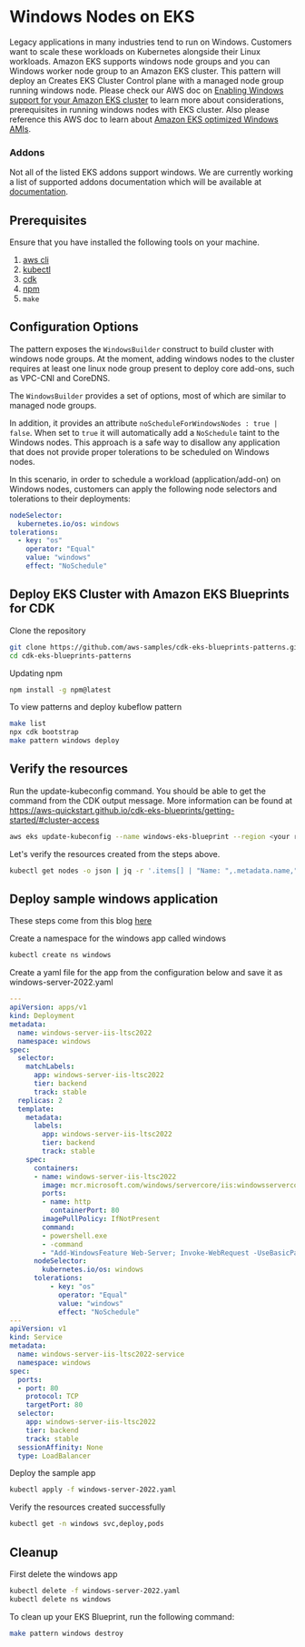 # Windows Nodes on EKS

Legacy applications in many industries tend to run on Windows. Customers want to scale these workloads on Kubernetes alongside their Linux workloads. Amazon EKS supports windows node groups and you can Windows worker node group to an Amazon EKS cluster. This pattern will deploy an Creates EKS Cluster Control plane with a managed node group running windows node. Please check our AWS doc on [Enabling Windows support for your Amazon EKS cluster](https://docs.aws.amazon.com/eks/latest/userguide/windows-support.html) to learn more about considerations, prerequisites in running windows nodes with EKS cluster. Also please reference this AWS doc to learn about [Amazon EKS optimized Windows AMIs](https://docs.aws.amazon.com/eks/latest/userguide/eks-optimized-windows-ami.html).

### Addons
Not all of the listed EKS addons support windows. We are currently working a list of supported addons documentation which will be available at [documentation](https://github.com/aws-quickstart/cdk-eks-blueprints/blob/main/docs/addons/index.md).

## Prerequisites

Ensure that you have installed the following tools on your machine.

1. [aws cli](https://docs.aws.amazon.com/cli/latest/userguide/install-cliv2.html)
2. [kubectl](https://Kubernetes.io/docs/tasks/tools/)
3. [cdk](https://docs.aws.amazon.com/cdk/v2/guide/getting_started.html#getting_started_install)
4. [npm](https://docs.npmjs.com/cli/v8/commands/npm-install)
5. `make`

## Configuration Options

The pattern exposes the `WindowsBuilder` construct to build cluster with windows node groups. At the moment, adding windows nodes to the cluster requires at least one linux node group present to deploy core add-ons, such as VPC-CNI and CoreDNS. 

The `WindowsBuilder` provides a set of options, most of which are similar to managed node groups. 

In addition, it provides an attribute `noScheduleForWindowsNodes : true | false`. When set to `true` it will automatically add a `NoSchedule` taint to the Windows nodes. This approach is a safe way to disallow any application that does not provide proper tolerations to be scheduled on Windows nodes. 

In this scenario, in order to schedule a workload (application/add-on) on Windows nodes, customers can apply the following node selectors and tolerations to their deployments:

```yaml
nodeSelector:
  kubernetes.io/os: windows
tolerations:
  - key: "os"
    operator: "Equal"
    value: "windows"
    effect: "NoSchedule"
```

## Deploy EKS Cluster with Amazon EKS Blueprints for CDK

Clone the repository

```sh
git clone https://github.com/aws-samples/cdk-eks-blueprints-patterns.git
cd cdk-eks-blueprints-patterns
```

Updating npm

```sh
npm install -g npm@latest
```

To view patterns and deploy kubeflow pattern

```sh
make list
npx cdk bootstrap
make pattern windows deploy
```

## Verify the resources

Run the update-kubeconfig command. You should be able to get the command from the CDK output message. More information can be found at https://aws-quickstart.github.io/cdk-eks-blueprints/getting-started/#cluster-access

```sh
aws eks update-kubeconfig --name windows-eks-blueprint --region <your region> --role-arn arn:aws:iam::xxxxxxxxx:role/windows-construct-bluepr-windowsconstructbluepri-1OZNO42GH3OCB
```

Let's verify the resources created from the steps above.

```sh
kubectl get nodes -o json | jq -r '.items[] | "Name: ",.metadata.name,"\nInstance Type: ",.metadata.labels."beta.kubernetes.io/instance-type","\nOS Type: ",.metadata.labels."beta.kubernetes.io/os","\n"' # Output shows Windows and Linux Nodes
```

## Deploy sample windows application

These steps come from this blog [here](https://aws.amazon.com/blogs/containers/deploying-amazon-eks-windows-managed-node-groups/#:~:text=2.-,Deploy%20a%20sample%20application,-Now%20that%20ourhttps://aws.amazon.com/blogs/containers/deploying-amazon-eks-windows-managed-node-groups/#:~:text=2.-,Deploy%20a%20sample%20application,-Now%20that%20our)

Create a namespace for the windows app called windows

```sh
kubectl create ns windows
```

Create a yaml file for the app from the configuration below and save it as windows-server-2022.yaml

```yaml
---
apiVersion: apps/v1
kind: Deployment
metadata:
  name: windows-server-iis-ltsc2022
  namespace: windows
spec:
  selector:
    matchLabels:
      app: windows-server-iis-ltsc2022
      tier: backend
      track: stable
  replicas: 2
  template:
    metadata:
      labels:
        app: windows-server-iis-ltsc2022
        tier: backend
        track: stable
    spec:
      containers:
      - name: windows-server-iis-ltsc2022
        image: mcr.microsoft.com/windows/servercore/iis:windowsservercore-ltsc2022
        ports:
        - name: http
          containerPort: 80
        imagePullPolicy: IfNotPresent
        command:
        - powershell.exe
        - -command
        - "Add-WindowsFeature Web-Server; Invoke-WebRequest -UseBasicParsing -Uri 'https://dotnetbinaries.blob.core.windows.net/servicemonitor/2.0.1.6/ServiceMonitor.exe' -OutFile 'C:\\ServiceMonitor.exe'; echo '<html><body><br/><br/><H1>Our first pods running on Windows managed node groups! Powered by Windows Server LTSC 2022.<H1></body><html>' > C:\\inetpub\\wwwroot\\iisstart.htm; C:\\ServiceMonitor.exe 'w3svc'; "
      nodeSelector:
        kubernetes.io/os: windows
      tolerations:
          - key: "os"
            operator: "Equal"
            value: "windows"
            effect: "NoSchedule"
---
apiVersion: v1
kind: Service
metadata:
  name: windows-server-iis-ltsc2022-service
  namespace: windows
spec:
  ports:
  - port: 80
    protocol: TCP
    targetPort: 80
  selector:
    app: windows-server-iis-ltsc2022
    tier: backend
    track: stable
  sessionAffinity: None
  type: LoadBalancer
```

Deploy the sample app

```sh
kubectl apply -f windows-server-2022.yaml
```

Verify the resources created successfully

```sh
kubectl get -n windows svc,deploy,pods
```


## Cleanup

First delete the windows app

```sh
kubectl delete -f windows-server-2022.yaml
kubectl delete ns windows
```

To clean up your EKS Blueprint, run the following command:

```sh
make pattern windows destroy
```

